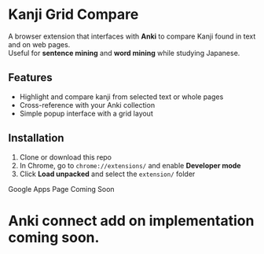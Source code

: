 # Kanji Grid Compare

A browser extension that interfaces with **Anki** to compare Kanji found in text and on web pages.  
Useful for **sentence mining** and **word mining** while studying Japanese.

## Features
- Highlight and compare kanji from selected text or whole pages
- Cross-reference with your Anki collection
- Simple popup interface with a grid layout

## Installation
1. Clone or download this repo
2. In Chrome, go to `chrome://extensions/` and enable **Developer mode**
3. Click **Load unpacked** and select the `extension/` folder

Google Apps Page Coming Soon

# Anki connect add on implementation coming soon.




